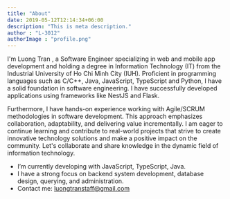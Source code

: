 ```yaml
---
title: "About"
date: 2019-05-12T12:14:34+06:00
description: "This is meta description."
author : "L-3012"
authorImage : "profile.png"
---
```


I'm Luong Tran , a Software Engineer specializing in web and mobile app development and holding a degree in Information Technology (IT) from the Industrial University of Ho Chi Minh City (IUH). Proficient in programming languages such as C/C++, Java, JavaScript, TypeScript and Python, I have a solid foundation in software engineering. I have successfully developed applications using frameworks like NestJS and Flask.

Furthermore, I have hands-on experience working with Agile/SCRUM methodologies in software development. This approach emphasizes collaboration, adaptability, and delivering value incrementally. I am eager to continue learning and contribute to real-world projects that strive to create innovative technology solutions and make a positive impact on the community. Let's collaborate and share knowledge in the dynamic field of information technology.

- I’m currently developing with JavaScript, TypeScript, Java. 
- I have a strong focus on backend system development, database design, querying, and administration.
- Contact me: luongtranstaff@gmail.com
